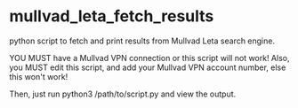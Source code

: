 # mullvad_leta_fetch_results
python script to fetch and print results from Mullvad Leta search engine. 

YOU MUST have a Mullvad VPN connection or this script will not work!
Also, you MUST edit this script, and add your Mullvad VPN account number, else this won't work!

Then, just run python3 /path/to/script.py and view the output.
